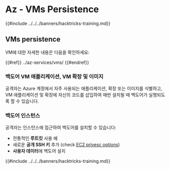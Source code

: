 # Az - VMs Persistence

{{#include ../../../banners/hacktricks-training.md}}

## VMs persistence

VM에 대한 자세한 내용은 다음을 확인하세요:

{{#ref}}
../az-services/vms/
{{#endref}}

### 백도어 VM 애플리케이션, VM 확장 및 이미지 <a href="#backdoor-instances" id="backdoor-instances"></a>

공격자는 Azure 계정에서 자주 사용되는 애플리케이션, 확장 또는 이미지를 식별하고, VM 애플리케이션 및 확장에 자신의 코드를 삽입하여 매번 설치될 때 백도어가 실행되도록 할 수 있습니다.

### 백도어 인스턴스 <a href="#backdoor-instances" id="backdoor-instances"></a>

공격자는 인스턴스에 접근하여 백도어를 설치할 수 있습니다:

- 전통적인 **루트킷** 사용 예
- 새로운 **공개 SSH 키** 추가 (check [EC2 privesc options](https://cloud.hacktricks.xyz/pentesting-cloud/aws-security/aws-privilege-escalation/aws-ec2-privesc))
- **사용자 데이터**에 백도어 설치

{{#include ../../../banners/hacktricks-training.md}}
